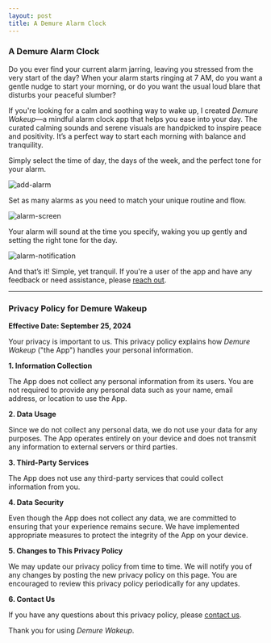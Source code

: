 ```yaml
---
layout: post
title: A Demure Alarm Clock
---
```


### A Demure Alarm Clock

Do you ever find your current alarm jarring, leaving you stressed from the very start of the day? When your alarm starts ringing at 7 AM, do you want a gentle nudge to start your morning, or do you want the usual loud blare that disturbs your peaceful slumber?

If you're looking for a calm and soothing way to wake up, I created *Demure Wakeup*—a mindful alarm clock app that helps you ease into your day. The curated calming sounds and serene visuals are handpicked to inspire peace and positivity. It’s a perfect way to start each morning with balance and tranquility.

Simply select the time of day, the days of the week, and the perfect tone for your alarm.

![add-alarm]({{site.baseurl}}/images/demure-alarm-clock/add-alarm.PNG)

Set as many alarms as you need to match your unique routine and flow.

![alarm-screen]({{site.baseurl}}/images/demure-alarm-clock/alarm-screen.PNG)

Your alarm will sound at the time you specify, waking you up gently and setting the right tone for the day.

![alarm-notification]({{site.baseurl}}/images/demure-alarm-clock/alarm-notification.PNG)

And that’s it! Simple, yet tranquil. If you're a user of the app and have any feedback or need assistance, please [reach out](mailto:dalton.g.sweeney@gmail.com).

---

### Privacy Policy for Demure Wakeup

**Effective Date: September 25, 2024**

Your privacy is important to us. This privacy policy explains how *Demure Wakeup* ("the App") handles your personal information.

**1. Information Collection**

The App does not collect any personal information from its users. You are not required to provide any personal data such as your name, email address, or location to use the App.

**2. Data Usage**

Since we do not collect any personal data, we do not use your data for any purposes. The App operates entirely on your device and does not transmit any information to external servers or third parties.

**3. Third-Party Services**

The App does not use any third-party services that could collect information from you.

**4. Data Security**

Even though the App does not collect any data, we are committed to ensuring that your experience remains secure. We have implemented appropriate measures to protect the integrity of the App on your device.

**5. Changes to This Privacy Policy**

We may update our privacy policy from time to time. We will notify you of any changes by posting the new privacy policy on this page. You are encouraged to review this privacy policy periodically for any updates.

**6. Contact Us**

If you have any questions about this privacy policy, please [contact us](mailto:dalton.g.sweeney@gmail.com).

Thank you for using *Demure Wakeup*.
